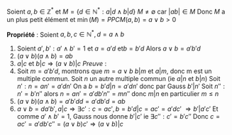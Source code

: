 Soient $a,b\in\mathbb Z^*$ et $M = \{d\in\mathbb N^{*}: a|d \land b|d\}$
$M\neq \emptyset$ car $|ab|\in M$
Donc $M$ a un plus petit élément et $\min(M)=PPCM(a,b)=a\lor b > 0$

**Propriété** :
Soient $a,b,c \in\mathbb N^{*}, d = a\land b$
1) Soient $a',b' : a'\land b' = 1$ et $a=a'd$ et$b=b'd$
Alors $a\lor b= a'b'd$
2) $(a\lor b)(a\land b) = ab$
3) $a|c$ et $b|c \Rightarrow (a\lor b)|c$
*Preuve* :
1) Soit $m=a'b'd$, montrons que $m=a\lor b$
$b|m$ et $a|m$, donc m est un multiple commun. Soit $n$ un autre multiple commun (ie $a|n$ et $b|n$)
Soit $n' : n= an' = a'dn'$
On a $b=b'd|n=a'dn'$ donc par Gauss $b'|n'$
Soit $n'' : n' = b'n''$ alors
$n=an'=a'db'n''=mn''$ donc $m|n$ en particulier $m\le n$
2) $(a\lor b)(a\land b) = a'b'dd= a'db'd=ab$
3) $a\lor b = da'b', a|c \Rightarrow \exists c' : c=ac', b=b'd|c=ac'=a'dc'$
$\Rightarrow b'|a'c'$ 
Et comme $a'\land b' = 1$, Gauss nous donne $b'|c'$ ie $\exists c'' : c'=b'c''$
Donc $c=ac'=a'db'c''=(a\lor b)c' \Rightarrow (a\lor b)|c$

